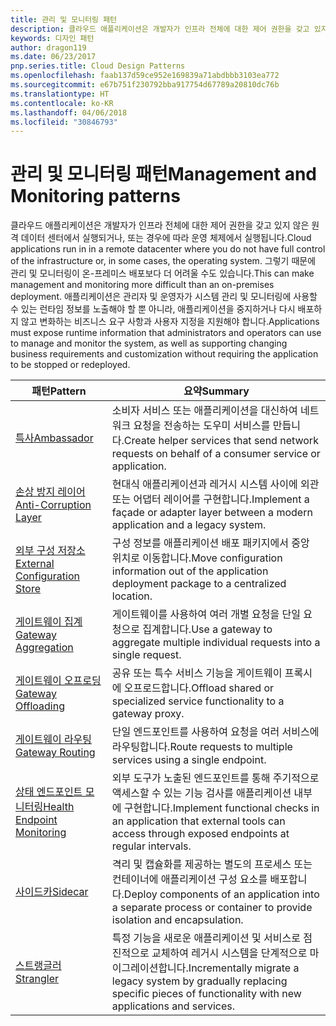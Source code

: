 ```yaml
---
title: 관리 및 모니터링 패턴
description: 클라우드 애플리케이션은 개발자가 인프라 전체에 대한 제어 권한을 갖고 있지 않은 원격 데이터 센터에서 실행되거나, 또는 경우에 따라 운영 체제에서 실행됩니다. 그렇기 때문에 관리 및 모니터링이 온-프레미스 배포보다 더 어려울 수도 있습니다. 애플리케이션은 관리자 및 운영자가 시스템 관리 및 모니터링에 사용할 수 있는 런타임 정보를 노출해야 할 뿐 아니라, 애플리케이션을 중지하거나 다시 배포하지 않고 변화하는 비즈니스 요구 사항과 사용자 지정을 지원해야 합니다.
keywords: 디자인 패턴
author: dragon119
ms.date: 06/23/2017
pnp.series.title: Cloud Design Patterns
ms.openlocfilehash: faab137d59ce952e169839a71abdbbb3103ea772
ms.sourcegitcommit: e67b751f230792bba917754d67789a20810dc76b
ms.translationtype: HT
ms.contentlocale: ko-KR
ms.lasthandoff: 04/06/2018
ms.locfileid: "30846793"
---
```

# <a name="management-and-monitoring-patterns"></a><span data-ttu-id="4ddb3-106">관리 및 모니터링 패턴</span><span class="sxs-lookup"><span data-stu-id="4ddb3-106">Management and Monitoring patterns</span></span>

<span data-ttu-id="4ddb3-107">클라우드 애플리케이션은 개발자가 인프라 전체에 대한 제어 권한을 갖고 있지 않은 원격 데이터 센터에서 실행되거나, 또는 경우에 따라 운영 체제에서 실행됩니다.</span><span class="sxs-lookup"><span data-stu-id="4ddb3-107">Cloud applications run in in a remote datacenter where you do not have full control of the infrastructure or, in some cases, the operating system.</span></span> <span data-ttu-id="4ddb3-108">그렇기 때문에 관리 및 모니터링이 온-프레미스 배포보다 더 어려울 수도 있습니다.</span><span class="sxs-lookup"><span data-stu-id="4ddb3-108">This can make management and monitoring more difficult than an on-premises deployment.</span></span> <span data-ttu-id="4ddb3-109">애플리케이션은 관리자 및 운영자가 시스템 관리 및 모니터링에 사용할 수 있는 런타임 정보를 노출해야 할 뿐 아니라, 애플리케이션을 중지하거나 다시 배포하지 않고 변화하는 비즈니스 요구 사항과 사용자 지정을 지원해야 합니다.</span><span class="sxs-lookup"><span data-stu-id="4ddb3-109">Applications must expose runtime information that administrators and operators can use to manage and monitor the system, as well as supporting changing business requirements and customization without requiring the application to be stopped or redeployed.</span></span>


|                              <span data-ttu-id="4ddb3-110">패턴</span><span class="sxs-lookup"><span data-stu-id="4ddb3-110">Pattern</span></span>                               |                                                              <span data-ttu-id="4ddb3-111">요약</span><span class="sxs-lookup"><span data-stu-id="4ddb3-111">Summary</span></span>                                                              |
|--------------------------------------------------------------------|-----------------------------------------------------------------------------------------------------------------------------------|
|                   [<span data-ttu-id="4ddb3-112">특사</span><span class="sxs-lookup"><span data-stu-id="4ddb3-112">Ambassador</span></span>](../ambassador.md)                   |                 <span data-ttu-id="4ddb3-113">소비자 서비스 또는 애플리케이션을 대신하여 네트워크 요청을 전송하는 도우미 서비스를 만듭니다.</span><span class="sxs-lookup"><span data-stu-id="4ddb3-113">Create helper services that send network requests on behalf of a consumer service or application.</span></span>                 |
|        [<span data-ttu-id="4ddb3-114">손상 방지 레이어</span><span class="sxs-lookup"><span data-stu-id="4ddb3-114">Anti-Corruption Layer</span></span>](../anti-corruption-layer.md)        |                       <span data-ttu-id="4ddb3-115">현대식 애플리케이션과 레거시 시스템 사이에 외관 또는 어댑터 레이어를 구현합니다.</span><span class="sxs-lookup"><span data-stu-id="4ddb3-115">Implement a façade or adapter layer between a modern application and a legacy system.</span></span>                       |
| [<span data-ttu-id="4ddb3-116">외부 구성 저장소</span><span class="sxs-lookup"><span data-stu-id="4ddb3-116">External Configuration Store</span></span>](../external-configuration-store.md) |                <span data-ttu-id="4ddb3-117">구성 정보를 애플리케이션 배포 패키지에서 중앙 위치로 이동합니다.</span><span class="sxs-lookup"><span data-stu-id="4ddb3-117">Move configuration information out of the application deployment package to a centralized location.</span></span>                |
|          [<span data-ttu-id="4ddb3-118">게이트웨이 집계</span><span class="sxs-lookup"><span data-stu-id="4ddb3-118">Gateway Aggregation</span></span>](../gateway-aggregation.md)          |                          <span data-ttu-id="4ddb3-119">게이트웨이를 사용하여 여러 개별 요청을 단일 요청으로 집계합니다.</span><span class="sxs-lookup"><span data-stu-id="4ddb3-119">Use a gateway to aggregate multiple individual requests into a single request.</span></span>                           |
|           [<span data-ttu-id="4ddb3-120">게이트웨이 오프로딩</span><span class="sxs-lookup"><span data-stu-id="4ddb3-120">Gateway Offloading</span></span>](../gateway-offloading.md)           |                              <span data-ttu-id="4ddb3-121">공유 또는 특수 서비스 기능을 게이트웨이 프록시에 오프로드합니다.</span><span class="sxs-lookup"><span data-stu-id="4ddb3-121">Offload shared or specialized service functionality to a gateway proxy.</span></span>                              |
|              [<span data-ttu-id="4ddb3-122">게이트웨이 라우팅</span><span class="sxs-lookup"><span data-stu-id="4ddb3-122">Gateway Routing</span></span>](../gateway-routing.md)              |                                   <span data-ttu-id="4ddb3-123">단일 엔드포인트를 사용하여 요청을 여러 서비스에 라우팅합니다.</span><span class="sxs-lookup"><span data-stu-id="4ddb3-123">Route requests to multiple services using a single endpoint.</span></span>                                    |
|   [<span data-ttu-id="4ddb3-124">상태 엔드포인트 모니터링</span><span class="sxs-lookup"><span data-stu-id="4ddb3-124">Health Endpoint Monitoring</span></span>](../health-endpoint-monitoring.md)   |   <span data-ttu-id="4ddb3-125">외부 도구가 노출된 엔드포인트를 통해 주기적으로 액세스할 수 있는 기능 검사를 애플리케이션 내부에 구현합니다.</span><span class="sxs-lookup"><span data-stu-id="4ddb3-125">Implement functional checks in an application that external tools can access through exposed endpoints at regular intervals.</span></span>    |
|                      [<span data-ttu-id="4ddb3-126">사이드카</span><span class="sxs-lookup"><span data-stu-id="4ddb3-126">Sidecar</span></span>](../sidecar.md)                      |         <span data-ttu-id="4ddb3-127">격리 및 캡슐화를 제공하는 별도의 프로세스 또는 컨테이너에 애플리케이션 구성 요소를 배포합니다.</span><span class="sxs-lookup"><span data-stu-id="4ddb3-127">Deploy components of an application into a separate process or container to provide isolation and encapsulation.</span></span>          |
|                    [<span data-ttu-id="4ddb3-128">스트랭글러</span><span class="sxs-lookup"><span data-stu-id="4ddb3-128">Strangler</span></span>](../strangler.md)                    | <span data-ttu-id="4ddb3-129">특정 기능을 새로운 애플리케이션 및 서비스로 점진적으로 교체하여 레거시 시스템을 단계적으로 마이그레이션합니다.</span><span class="sxs-lookup"><span data-stu-id="4ddb3-129">Incrementally migrate a legacy system by gradually replacing specific pieces of functionality with new applications and services.</span></span> |

